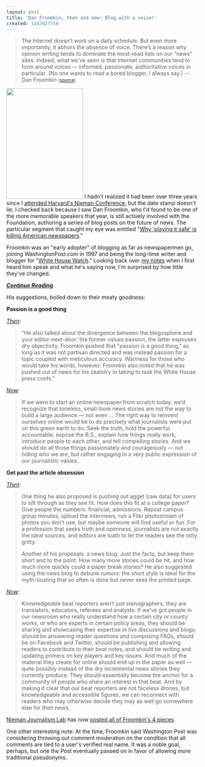 ```yaml
---
layout: post
title: 'Dan Froomkin, then and now: Blog with a voice!'
created: 1243927758
---
```

<blockquote>The Internet doesn’t work on a daily schedule. But even more importantly, it abhors the absence of voice. There’s a reason why opinion writing tends to dominate the most-read lists on our “news” sites. Indeed, what we’ve seen is that Internet communities tend to form around voices — informed, passionate, authoritative voices in particular. (No one wants to read a bored blogger, I always say.) --Dan Froomkin <small>(<a href="http://www.niemanlab.org/2009/05/dan-froomkin-why-playing-it-safe-is-killing-american-newspapers/#continued">source</a>)</small></blockquote>

<span class="inline inline-right"><a href="http://www.niemanlab.org/2009/05/dan-froomkin-why-playing-it-safe-is-killing-american-newspapers/"><img src="http://www.morisy.com/files/images/danfroomkin.jpg" alt="" title=""  class="image image-_original " width="200" height="288" /></a></span> I hadn't realized it had been over three years since I <a href="http://morisy.com/notes_from_dan_froomkins_talk_at_the_nieman_conference">attended Harvard's Nieman Conference</a>, but the date stamp doesn't lie. I checked back because I saw Dan Froomkin, who I'd found to be one of the more memorable speakers that year, is still actively involved with the Foundation, authoring a series of blog posts on the future of news. The particular segment that caught my eye was entitled "<a href="http://www.niemanlab.org/2009/05/dan-froomkin-why-playing-it-safe-is-killing-american-newspapers/">Why 'playing it safe' is killing American newspapers</a>."  

Froomkin was an "early adopter" of blogging as far as newspapermen go, joining WashingtonPost.com in 1997 and being the long-time writer and blogger for "<a href="http://www.washingtonpost.com/wp-dyn/content/article/2006/03/15/AR2006031500744.html">White House Watch</a>." Looking back over <a href="http://morisy.com/notes_from_dan_froomkins_talk_at_the_nieman_conference">my notes</a> when I first heard him speak and what he's saying now, I'm surprised by how little they've changed. 

<i><b><a href="http://morisy.com/dan_froomkin_then_and_now_blog_voice#continued">Continue Reading</a></b></i>
<!--break-->
<a name="continued"></a>His suggestions, boiled down to their meaty goodness:

<b>Passion is a good thing</b>

<i><a href="http://www.morisy.com/notes_from_dan_froomkins_talk_at_the_nieman_conference">Then</a>:</i><blockquote>"He also talked about the divergence between the blogosphere and your editor-next-door: the former values passion, the latter espouses dry objectivity. Froomkin pushed that "passion is a good thing," as long as it was not partisan directed and was instead passion for a topic coupled with meticulous accuracy. Wariness for those who would take his words, however: Froomkin also noted that he was pushed out of news for his zealotry in taking to task the White House press confs."</blockquote>

<i><a href="http://www.niemanlab.org/2009/05/dan-froomkin-why-playing-it-safe-is-killing-american-newspapers/">Now</a></i>: <blockquote>If we were to start an online newspaper from scratch today, we’d recognize that toneless, small-bore news stories are not the way to build a large audience — not even ... The right way to reinvent ourselves online would be to do precisely what journalists were put on this green earth to do: Seek the truth, hold the powerful accountable, expose the B.S., explain how things really work, introduce people to each other, and tell compelling stories. And we should do all those things passionately and courageously — not hiding who we are, but rather engaging in a very public expression of our journalistic values.</blockquote>

<b>Get past the article obsession</b>

<i><a href="http://morisy.com/notes_from_dan_froomkins_talk_at_the_nieman_conference">Then</a>:</i>

<blockquote>One thing he also proposed is pushing out agget (raw data) for users to sift through as they see fit. How does this fit at a college paper? Give people the numbers: financial, admissions. Repost campus group minutes, upload the interviews, run a Flikr photostream of photos you don't use, but maybe someone will find useful or fun. For a profession that seeks truth and openness, journalists are not exactly the ideal sources, and editors are loath to let the readers see the nitty gritty.

Another of his proposals: a news blog. Just the facts, but keep them short and to the point. How many more stories could be hit, and how much more quickly could a paper break stories? He also suggested using the news blog to debunk rumors: the short style is ideal for the myth-busting that so often is done but never sees the printed page.</blockquote>

<i><a href="http://www.niemanlab.org/2009/05/dan-froomkin-how-to-better-use-our-biggest-assets-beat-reporters/">Now</a>:</i>
<blockquote>
Knowledgeable beat reporters aren’t just stenographers, they are translators, educators, referees and analysts. If we’ve got people in our newsroom who really understand how a certain city or county works, or who are experts in certain policy areas, they should be sharing and showcasing their expertise in live discussions and blogs; should be answering reader questions and composing FAQs, should be on Facebook and Twitter, should be publishing and allowing readers to contribute to their beat notes, and should be writing and updating primers on key players and key issues. And much of the material they create for online should end up in the paper as well — quite possibly instead of the dry incremental news stories they currently produce. They should essentially become the anchor for a community of people who share an interest in that beat. And by making it clear that our beat reporters are not faceless drones, but knowledgeable and accessible figures, we can reconnect with readers who may otherwise decide they may as well go somewhere else for their news.</blockquote>

<a href="http://www.niemanlab.org/">Nieman Journalism Lab</a> has now <a href="http://www.niemanlab.org/author/dfroomkin/">posted all of Froomkin's 4 pieces</a>.

One other interesting note: At the time, Froomkin said Washington Post was considering throwing out comment moderation on the condition that all comments are tied to a user's verified real name. It was a noble goal, perhaps, but one the Post eventually passed on in favor of allowing more traditional pseudonyms.
